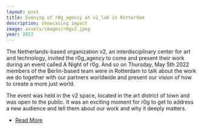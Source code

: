 ```yaml
---
layout: post
title: Evening of r0g_agency at v2_lab in Rotterdam
description: showcasing impact
image: assets/images/r0gv2.jpeg
year: 2022
---
```


The Netherlands-based organization v2, an interdisciplinary center for art and technology, invited the r0g_agency to come and present their work during an event called A Night of r0g. And so on Thursday, May 5th 2022 members of the Berlin-based team were in Rotterdam to talk about the work we do together with our partners worldwide and present our vision of how to create a more just world.

The event was held in the v2 space, located in the art district of town and was open to the public. It was an exciting moment for r0g to get to address a new audience and tell them about our work and why it deeply matters.

<ul class="actions">
            <li><a href="https://openculture.agency/evening-of-r0g_agency-at-v2_lab-in-rotterdam/" target="_blank" class="button next">Read More</a></li>
</ul>
